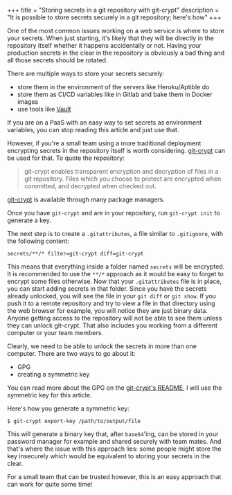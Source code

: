 +++
title = "Storing secrets in a git repository with git-crypt"
description = "It is possible to store secrets securely in a git repository; here's how"
+++

One of the most common issues working on a web service is where to store your secrets. When just starting, it's likely that
they will be directly in the repository itself whether it happens accidentally or not. Having your production secrets
 in the clear in the repository is obviously a bad thing and all those secrets should be rotated.

There are multiple ways to store your secrets securely:

- store them in the environment of the servers like Heroku/Aptible do
- store them as CI/CD variables like in Gitlab and bake them in Docker images
- use tools like [Vault](https://www.vaultproject.io/)

If you are on a PaaS with an easy way to set secrets as environment variables, you can stop reading this article and just use that.

However, if you're a small team using a more traditional deployment encrypting secrets in the repository itself is worth
considering. [git-crypt](https://github.com/AGWA/git-crypt) can be used for that. To quote the repository:

> git-crypt enables transparent encryption and decryption of files in a git repository. 
> Files which you choose to protect are encrypted when committed, and decrypted when checked out.

[git-crypt](https://github.com/AGWA/git-crypt) is available through many package managers.

Once you have `git-crypt` and are in your repository, run `git-crypt init` to generate a key. 

The next step is to create a `.gitattributes`, a file similar to `.gitignore`, with the following content:

```gitignore
secrets/**/* filter=git-crypt diff=git-crypt
```

This means that everything inside a folder named `secrets` will be encrypted. It is recommended to use the `**/*` approach as
it would be easy to forget to encrypt some files otherwise.
Now that your `.gitattributes` file is in place, you can start adding secrets in that folder. Since you have the secrets
already unlocked, you will see the file in your `git diff` or `git show`. If you push it to a remote repository and try
to view a file in that directory using the web browser for example, you will notice they are just binary data. Anyone getting access
to the repository will not be able to see them unless they can unlock git-crypt. That also includes you working from
a different computer or your team members.

Clearly, we need to be able to unlock the secrets in more than one computer. There are two ways to go about it:

- GPG
- creating a symmetric key

You can read more about the GPG on the [git-crypt's README](https://github.com/AGWA/git-crypt#using-git-crypt), I will use the symmetric
key for this article.

Here's how you generate a symmetric key:

```
$ git-crypt export-key /path/to/output/file
```

This will generate a binary key that, after `base64`'ing, can be stored in your password manager for example and shared securely
with team mates. And that's where the issue with this approach lies: some people might store the key insecurely which would be 
equivalent to storing your secrets in the clear.

For a small team that can be trusted however, this is an easy approach that can work for quite some time! 